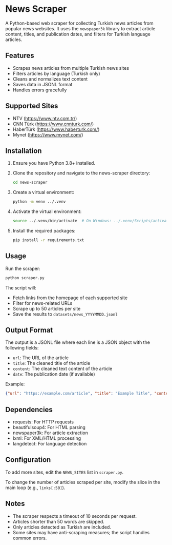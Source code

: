 # News Scraper

A Python-based web scraper for collecting Turkish news articles from popular news websites. It uses the `newspaper3k` library to extract article content, titles, and publication dates, and filters for Turkish language articles.

## Features

- Scrapes news articles from multiple Turkish news sites
- Filters articles by language (Turkish only)
- Cleans and normalizes text content
- Saves data in JSONL format
- Handles errors gracefully

## Supported Sites

- NTV (https://www.ntv.com.tr/)
- CNN Türk (https://www.cnnturk.com/)
- HaberTürk (https://www.haberturk.com/)
- Mynet (https://www.mynet.com/)

## Installation

1. Ensure you have Python 3.8+ installed.

2. Clone the repository and navigate to the news-scraper directory:
   ```bash
   cd news-scraper
   ```

3. Create a virtual environment:
   ```bash
   python -m venv ../.venv
   ```

4. Activate the virtual environment:
   ```bash
   source ../.venv/bin/activate  # On Windows: ../.venv/Scripts/activate
   ```

5. Install the required packages:
   ```bash
   pip install -r requirements.txt
   ```

## Usage

Run the scraper:
```bash
python scraper.py
```

The script will:
- Fetch links from the homepage of each supported site
- Filter for news-related URLs
- Scrape up to 50 articles per site
- Save the results to `datasets/news_YYYYMMDD.jsonl`

## Output Format

The output is a JSONL file where each line is a JSON object with the following fields:
- `url`: The URL of the article
- `title`: The cleaned title of the article
- `content`: The cleaned text content of the article
- `date`: The publication date (if available)

Example:
```json
{"url": "https://example.com/article", "title": "Example Title", "content": "Example content...", "date": "2023-08-30"}
```

## Dependencies

- requests: For HTTP requests
- beautifulsoup4: For HTML parsing
- newspaper3k: For article extraction
- lxml: For XML/HTML processing
- langdetect: For language detection

## Configuration

To add more sites, edit the `NEWS_SITES` list in `scraper.py`.

To change the number of articles scraped per site, modify the slice in the main loop (e.g., `links[:50]`).

## Notes

- The scraper respects a timeout of 10 seconds per request.
- Articles shorter than 50 words are skipped.
- Only articles detected as Turkish are included.
- Some sites may have anti-scraping measures; the script handles common errors.
